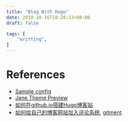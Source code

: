 ```yaml
---
title: "Blog With Hugo"
date: 2018-10-16T18:28:13+08:00
draft: false

tags: [
    "writting",
]
---
```


# References
 - [Sample config][4]
 - [Jane Theme Preview][5]
 - [如何在github.io搭建Hugo博客站][1]
 - [如何给自己的博客网站加入评论系统][2], [gitment][3]


[5]: https://themes.gohugo.io/theme/hugo-theme-jane/post/jane-theme-preview/
[4]: https://github.com/keysaim/blogs/blob/master/config.toml
[3]: https://github.com/imsun/gitment
[2]: https://keysaim.github.io/post/2017-08-16-how-to-add-comments/
[1]: https://keysaim.github.io/post/blog/deploy-hugo-blog-in-github.io/



